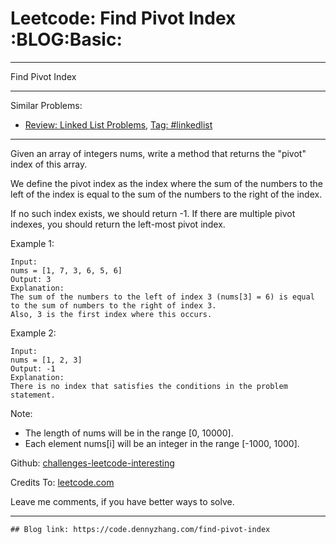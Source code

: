 # Leetcode: Find Pivot Index     :BLOG:Basic:


---

Find Pivot Index  

---

Similar Problems:  
-   [Review: Linked List Problems](https://code.dennyzhang.com/review-linkedlist), [Tag: #linkedlist](https://code.dennyzhang.com/tag/linkedlist)

---

Given an array of integers nums, write a method that returns the "pivot" index of this array.  

We define the pivot index as the index where the sum of the numbers to the left of the index is equal to the sum of the numbers to the right of the index.  

If no such index exists, we should return -1. If there are multiple pivot indexes, you should return the left-most pivot index.  

Example 1:  

    Input: 
    nums = [1, 7, 3, 6, 5, 6]
    Output: 3
    Explanation: 
    The sum of the numbers to the left of index 3 (nums[3] = 6) is equal to the sum of numbers to the right of index 3.
    Also, 3 is the first index where this occurs.

Example 2:  

    Input: 
    nums = [1, 2, 3]
    Output: -1
    Explanation: 
    There is no index that satisfies the conditions in the problem statement.

Note:  

-   The length of nums will be in the range [0, 10000].
-   Each element nums[i] will be an integer in the range [-1000, 1000].

Github: [challenges-leetcode-interesting](https://github.com/DennyZhang/challenges-leetcode-interesting/tree/master/find-pivot-index)  

Credits To: [leetcode.com](https://leetcode.com/problems/find-pivot-index/description/)  

Leave me comments, if you have better ways to solve.  

---

    ## Blog link: https://code.dennyzhang.com/find-pivot-index